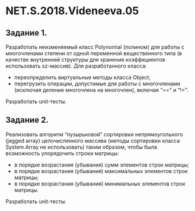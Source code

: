 # NET.S.2018.Videneeva.05

## Задание 1.
Разработать неизменяемый класс Polynomial (полином) для работы с многочленами степени от одной переменной вещественного типа (в качестве внутренней структуры для хранения коэффициентов использовать sz-массив). Для разработанного класса:
- переопределить виртуальные методы класса Object;
- перегрузить операции, допустимые для работы с многочленами (исключая деление многочлена на многочлен), включая “==” и “!=”.

Разработать unit-тесты.

## Задание 2. 
Реализовать алгоритм “пузырьковой” сортировки непрямоугольного (jagged array) целочисленного массива (методы сортировки класса System.Array не использовать) таким образом, чтобы была возможность упорядочить строки матрицы:
- в порядке возрастания (убывания) сумм элементов строк матрицы;
- в порядке возрастания (убывания) максимальных элементов строк матрицы;
- в порядке возрастания (убывания) минимальных элементов строк матрицы.

Разработать unit-тесты.
